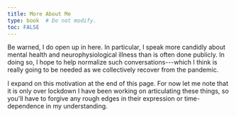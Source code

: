 ```yaml
---
title: More About Me
type: book  # Do not modify.
toc: FALSE
---
```


Be warned, I do open up in here. 
In particular, I speak more candidly about mental health and neurophysiological illness than is often done publicly.
In doing so, I hope to help normalize such conversations---which I think is really going to be needed as we collectively recover from the pandemic.

I expand on this motivation at the end of this page. For now let me note that it is only over lockdown I have 
been working on articulating these things, so you'll have to forgive any rough edges in their expression or time-dependence in my understanding.